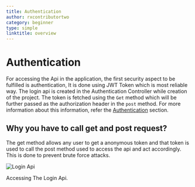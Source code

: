 ```yaml
---
title: Authentication
author: rxcontributortwo
category: beginner
type: simple
linktitle: overview
---
```


# Authentication

For accessing the Api in the application, the first security aspect to be fulfilled is authentication, It is done using JWT Token which is most reliable way. 
The login api is created in the Authentication Controller while creation of the project. The token is fetched using the `Get` method which will be further passed as the authorization header in the `post` method.
For more information about this information, refer the <a class="redirect-link" href="/rx-web-core/security/authentication">Authentication</a> section.

## Why you have to call get and post request?
The get method allows any user to get a anonymous token and that token is used to call the post method used to access the api and act accordingly.  This is done to prevent brute force attacks.

![Login Api](Images/login-api.gif)
<p class="image-description">Accessing The Login Api.</p>